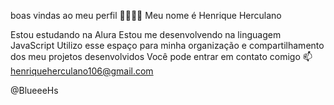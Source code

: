 boas vindas ao meu perfil 🐱‍👤🐱‍👤
Meu nome é Henrique Herculano

Estou estudando na Alura
Estou me desenvolvendo na linguagem JavaScript
Utilizo esse espaço para minha organização e compartilhamento dos meu projetos desenvolvidos
Você pode entrar em contato comigo 📫
henriqueherculano106@gmail.com

@BlueeeHs
